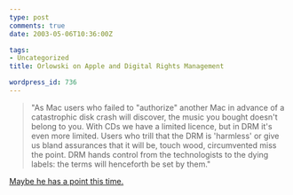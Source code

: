 ```yaml
---
type: post
comments: true
date: 2003-05-06T10:36:00Z

tags:
- Uncategorized
title: Orlowski on Apple and Digital Rights Management

wordpress_id: 736
---
```


<blockquote>"As Mac users who failed to "authorize" another Mac in advance of a catastrophic disk crash will discover, the music you bought doesn't belong to you. With CDs we have a limited licence, but in DRM it's even more limited. Users who trill that the DRM is 'harmless' or give us bland assurances that it will be, touch wood, circumvented miss the point. DRM hands control from the technologists to the dying labels: the terms will henceforth be set by them."</blockquote>





	

[Maybe he has a point this time.](http://www.theregister.co.uk/content/39/30563.html)

